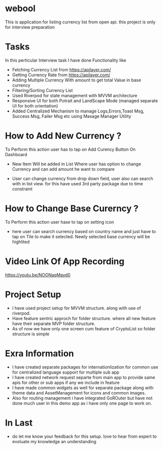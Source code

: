 # webool

This is application for listing currency list from open api. this project is only for interview preparation

# Tasks

In this perticular Interview task I have done Functionality like

- Fetching Currency List from https://apilayer.com/
- Getting Currency Rate from https://apilayer.com/
- Adding Multiple Currency With amount to get total Value in base currency
- Filtering/Sorting Currency List 
- Used Riverpod for state management with MVVM architecture
- Responsive UI for both Potrait and LandScape Mode (managed separate UI for both orientation)
- Added Centralized Mechanism to manage Logs,Errors,Toast Msg, Success Msg, Failer Msg etc using Masage Manager Utility




# How to Add New Currency ?

To Perform this action user has to tap on Add Curency Button On Dashboard

- New Item Will be added in List Where user has option to change Currency and can add amount he want to compare 

- User can change currency from drop down field, user also can search with in list view. for this have used 3rd party package due to time constraint


# How to Change Base Curerncy ?

To Perform this action user hase to tap on setting icon

- here user can search currency based on country name and just have to tap on Tile to make it selected.
  Newly selected base currency will be highlited
  

# Video Link Of App Recording

https://youtu.be/NOONaqMayd0

# Project Setup

- I have used project setup for MVVM structure. along with use of riverpod.
- Have feature sentric approch for folder structure. where all new feature have their separate MVP folder structure.
- As of now we have only one screen cum feature of CryptoList so folder structure is simple

# Exra Information

- I have created separate packages for internationlization for common use for centralized language support for multiple sub app
- I have created network request separte from main app to provide same apis for other or sub apps if any we include in feature
- I have made common widgets as well for separate package along with theme data and AssetManagement for icons and common images.
- Also for routing management i have integrated GoROuter but have not done much user in this demo app as i have only one page to work on.

# In Last

- do let me know your feedback for this setup. love to hear from expert to evoluate my knowledge an understanding
